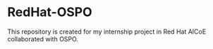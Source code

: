 # RedHat-OSPO
This repository is created for my internship project in Red Hat AICoE collaborated with OSPO. 
